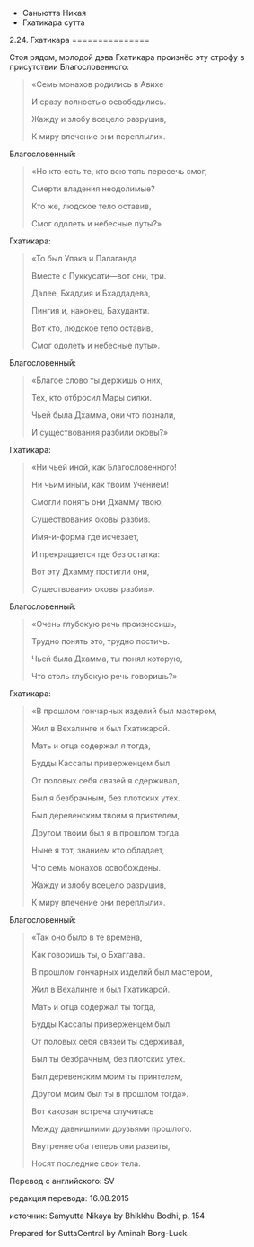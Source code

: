 









* Саньютта Никая
* Гхатикара сутта


2\.24\. Гхатикара
\=\=\=\=\=\=\=\=\=\=\=\=\=\=\=



Стоя рядом, молодой дэва Гхатикара произнёс эту строфу в присутствии Благословенного:



> «Семь монахов родились в Авихе  
> 
> И сразу полностью освободились\.  
> 
> Жажду и злобу всецело разрушив,  
> 
> К миру влечение они переплыли»\.


Благословенный:



> «Но кто есть те, кто всю топь пересечь смог,  
> 
> Смерти владения неодолимые?  
> 
> Кто же, людское тело оставив,  
> 
> Смог одолеть и небесные путы?»


Гхатикара:



> «То был Упака и Палаганда  
> 
> Вместе с Пуккусати—вот они, три\.  
> 
> Далее, Бхаддия и Бхаддадева,  
> 
> Пингия и, наконец, Бахуданти\.  
> 
> Вот кто, людское тело оставив,  
> 
> Смог одолеть и небесные путы»\.


Благословенный:



> «Благое слово ты держишь о них,  
> 
> Тех, кто отбросил Мары силки\.  
> 
> Чьей была Дхамма, они что познали,  
> 
> И существования разбили оковы?»


Гхатикара:



> «Ни чьей иной, как Благословенного\!  
> 
> Ни чьим иным, как твоим Учением\!  
> 
> Смогли понять они Дхамму твою,  
> 
> Существования оковы разбив\.  
> 
>   
> 
> Имя\-и\-форма где исчезает,  
> 
> И прекращается где без остатка:  
> 
> Вот эту Дхамму постигли они,  
> 
> Существования оковы разбив»\.


Благословенный:



> «Очень глубокую речь произносишь,  
> 
> Трудно понять это, трудно постичь\.  
> 
> Чьей была Дхамма, ты понял которую,  
> 
> Что столь глубокую речь говоришь?»


Гхатикара:



> «В прошлом гончарных изделий был мастером,  
> 
> Жил в Вехалинге и был Гхатикарой\.  
> 
> Мать и отца содержал я тогда,  
> 
> Будды Кассапы приверженцем был\.  
> 
>   
> 
> От половых себя связей я сдерживал,  
> 
> Был я безбрачным, без плотских утех\.  
> 
> Был деревенским твоим я приятелем,  
> 
> Другом твоим был я в прошлом тогда\.  
> 
>   
> 
> Ныне я тот, знанием кто обладает,  
> 
> Что семь монахов освобождены\.  
> 
> Жажду и злобу всецело разрушив,  
> 
> К миру влечение они переплыли»\.


Благословенный:



> «Так оно было в те времена,  
> 
> Как говоришь ты, о Бхаггава\.  
> 
> В прошлом гончарных изделий был мастером,  
> 
> Жил в Вехалинге и был Гхатикарой\.  
> 
> Мать и отца содержал ты тогда,  
> 
> Будды Кассапы приверженцем был\.  
> 
>   
> 
> От половых себя связей ты сдерживал,  
> 
> Был ты безбрачным, без плотских утех\.  
> 
> Был деревенским моим ты приятелем,  
> 
> Другом моим был ты в прошлом тогда»\.  
> 
>   
> 
> Вот каковая встреча случилась  
> 
> Между давнишними друзьями прошлого\.  
> 
> Внутренне оба теперь они развиты,  
> 
> Носят последние свои тела\.



Перевод с английского: SV


редакция перевода: 16\.08\.2015


источник: Samyutta Nikaya by Bhikkhu Bodhi, p\. 154


Prepared for SuttaCentral by Aminah Borg\-Luck\.






